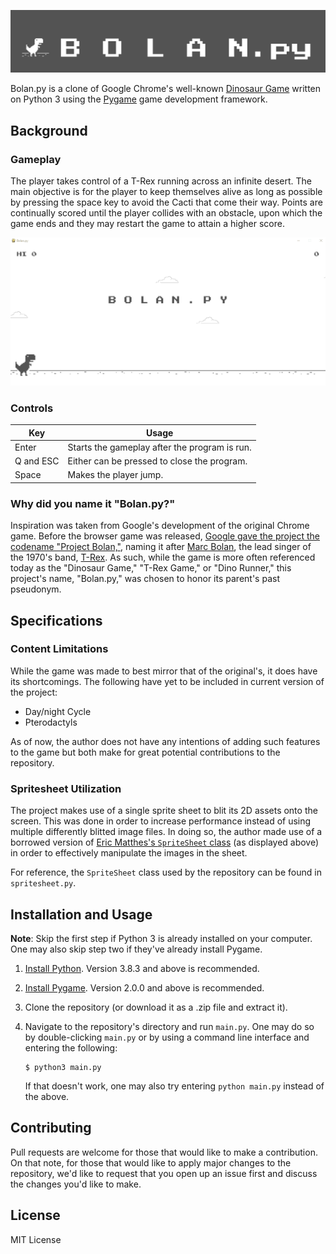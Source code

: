![banner](readme_assets/banner.png)

Bolan.py is a clone of Google Chrome's well-known [Dinosaur Game](https://en.wikipedia.org/wiki/Dinosaur_Game) written on Python 3 using the [Pygame](https://www.pygame.org/wiki/about) game development framework. 

## Background

### Gameplay

The player takes control of a T-Rex running across an infinite desert. The main objective is for the player to keep themselves alive as long as possible by pressing the space key to avoid the Cacti that come their way. Points are continually scored until the player collides with an obstacle, upon which the game ends and they may restart the game to attain a higher score. 

![playthrough.gif](readme_assets/playthrough.gif)

### Controls

| Key       | Usage                                         |
| --------- | --------------------------------------------- |
| Enter     | Starts the gameplay after the program is run. |
| Q and ESC | Either can be pressed to close the program.   |
| Space     | Makes the player jump.                        |

### Why did you name it "Bolan.py?"

Inspiration was taken from Google's development of the original Chrome game. Before the browser game was released, [Google gave the project the codename "Project Bolan,"](https://thenextweb.com/dd/2018/09/07/4-years-later-google-finally-explains-the-origins-of-its-chrome-dinosaur-game/), naming it after [Marc Bolan](https://en.wikipedia.org/wiki/Marc_Bolan), the lead singer of the 1970's band, [T-Rex](https://en.wikipedia.org/wiki/T._Rex_(band)). As such, while the game is more often referenced today as the "Dinosaur Game," "T-Rex Game," or "Dino Runner," this project's name, "Bolan.py," was chosen to honor its parent's past pseudonym.

## Specifications

### Content Limitations

While the game was made to best mirror that of the original's, it does have its shortcomings. The following have yet to be included in current version of the project:

- Day/night Cycle
- Pterodactyls

As of now, the author does not have any intentions of adding such features to the game but both make for great potential contributions to the repository.

### Spritesheet Utilization

The project makes use of a single sprite sheet to blit its 2D assets onto the screen. This was done in order to increase performance instead of using multiple differently blitted image files. In doing so, the author made use of a borrowed version of [Eric Matthes's  ```SpriteSheet```  class](https://ehmatthes.github.io/pcc_2e/beyond_pcc/pygame_sprite_sheets/) (as displayed above) in order to effectively manipulate the images in the sheet. 

For reference, the ```SpriteSheet``` class used by the repository can be found in ```spritesheet.py```.

## Installation and Usage

**Note**: Skip the first step if Python 3 is already installed on your computer. One may also skip step two if they've already install Pygame.

1. [Install Python](https://www.python.org/downloads/). Version 3.8.3 and above is recommended.

2. [Install Pygame](https://www.pygame.org/wiki/GettingStarted). Version 2.0.0 and above is recommended. 

3. Clone the repository (or download it as a .zip file and extract it).

4. Navigate to the repository's directory and run `main.py`. One may do so by double-clicking `main.py` or by using a command line interface and entering the following:

   ```
   $ python3 main.py
   ```

   If that doesn't work, one may also try entering `python main.py` instead of the above.

## Contributing

Pull requests are welcome for those that would like to make a contribution. On that note, for those that would like to apply major changes to the repository, we'd like to request that you open up an issue first and discuss the changes you'd like to make.

## License

MIT License

